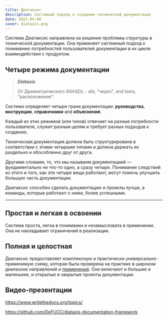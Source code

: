 ```yaml
---
title: Диатаксис
description: Системный подход к созданию технической документации
date: 2022-04-08
cover: diataxis.png
---
```


Система Диатаксис направлена на решение проблемы структуры в технической документации. Она применяет системный подход к пониманию потребностей пользователей документации в их цикле взаимодействия с продуктом.

## Четыре режима документации

> **_Diátaxis_**
>
> От Древнегреческого δῐᾰ́τᾰξῐς - _dia_, "через", and _taxis_,
> "расположение".

Система определяет четыре грани документации: **руководства**,
**инструкции**, **справочники** and **объяснения**.

Каждый из этих режимов (или типов) отвечает на разные потребности пользователя, служит разным целям и требует разных подходов к созданию.

Техническая документация должна быть структурирована в соответствии с этими четырьмя типами и должна держать их раздельно и обособленно друг от друга.

Другими словами, то, что мы называем документацией — фундаментально не что-то одно, а сразу четыре. Понимание следствий из этого и того, как эти четыре вещи работают, могут помочь улучшить большую часть документации.

Диатаксис способен сделать документацию и проекты лучше, а команды, которые работают с ними, более успешными.

---

## Простая и легкая в освоении

Система проста, легка в понимании и незамысловата в применении. Она не накладывает ограничений в реализации.

## Полная и целостная

Диатаксис предоставляет комплексную и практически универсально-применимую схему, которая была проверена на практике в широком диапазоне направлений и [применений](./adoption/). Они включают и большие и маленькие, и открытые и закрытые проекты документации.

## Видео-презентации

<youtube-embed link="https://www.youtube.com/watch?v=t4vKPhjcMZg" />

<youtube-embed link="https://www.youtube.com/watch?v=710uQqIqsWk" />

<https://www.writethedocs.org/topics/>

<https://github.com/DeFUCC/diataxis-documentation-framework>
